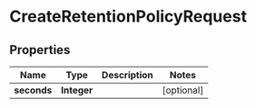 

# CreateRetentionPolicyRequest

## Properties

Name | Type | Description | Notes
------------ | ------------- | ------------- | -------------
**seconds** | **Integer** |  |  [optional]



